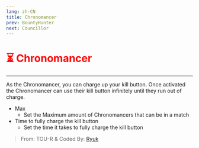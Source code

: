 ```yaml
---
lang: zh-CN
title: Chronomancer
prev: BountyHunter
next: Councillor
---
```


# <font color=red>⏳ <b>Chronomancer</b></font> <Badge text="Killing" type="tip" vertical="middle"/>

***

As the Chronomancer, you can charge up your kill button. Once activated the Chronomancer can use their kill button infinitely until they run out of charge.

- Max
  - Set the Maximum amount of Chronomancers that can be in a match
- Time to fully charge the kill button
  - Set the time it takes to fully charge the kill button

> From: TOU-R & Coded By: [Ryuk](#)
